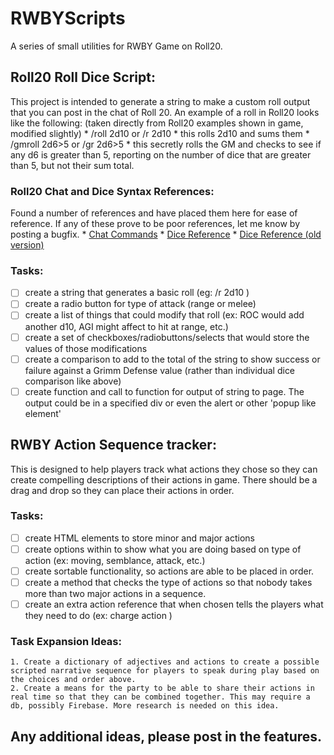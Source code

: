 # RWBYScripts
 A series of small utilities for RWBY Game on Roll20.

## Roll20 Roll Dice Script:
This project is intended to generate a string to make a custom roll output that you can post in the chat of Roll 20. An example of a roll in Roll20 looks like the following: \(taken directly from Roll20 examples shown in game, modified slightly\) 
    * /roll 2d10 or /r 2d10
        * this rolls 2d10 and sums them
    * /gmroll 2d6>5 or /gr 2d6>5
        * this secretly rolls the GM and checks to see if any d6 is greater than 5, reporting on the number of dice that are greater than 5, but not their sum total.
### Roll20 Chat and Dice Syntax References:
Found a number of references and have placed them here for ease of reference. If any of these prove to be poor references, let me know by posting a bugfix.
    * [Chat Commands](https://wiki.roll20.net/Complete_Guide_to_Macros_%26_Rolls#Chat_Commands) 
    * [Dice Reference](https://help.roll20.net/hc/en-us/articles/360037773133-Dice-Reference)
    * [Dice Reference \(old version\)](https://wiki.roll20.net/Complete_Guide_to_Macros_%26_Rolls#Dice_Syntax)

### Tasks: 
- [ ] create a string that generates a basic roll \(eg: /r 2d10 \)
- [ ] create a radio button for type of attack \(range or melee\) 
- [ ] create a list of things that could modify that roll \(ex: ROC would add another d10, AGI might affect to hit at range, etc.\)
- [ ] create a set of checkboxes/radiobuttons/selects that would store the values of those modifications
- [ ] create a comparison to add to the total of the string to show success or failure against a Grimm Defense value \(rather than individual dice comparison like above\)
- [ ] create function and call to function for output of string to page. The output could be in a specified div or even the alert or other 'popup like element'

## RWBY Action Sequence tracker:
This is designed to help players track what actions they chose so they can create compelling descriptions of their actions in game. There should be a drag and drop so they can place their actions in order.

### Tasks: 
- [ ] create HTML elements to store minor and major actions 
- [ ] create options within to show what you are doing based on type of action \(ex: moving, semblance, attack, etc.\)
- [ ] create sortable functionality, so actions are able to be placed in order.
- [ ] create a method that checks the type of actions so that nobody takes more than two major actions in a sequence.
- [ ] create an extra action reference that when chosen tells the players what they need to do \(ex: charge action \)

### Task Expansion Ideas:
    1. Create a dictionary of adjectives and actions to create a possible scripted narrative sequence for players to speak during play based on the choices and order above.
    2. Create a means for the party to be able to share their actions in real time so that they can be combined together. This may require a db, possibly Firebase. More research is needed on this idea.

## Any additional ideas, please post in the features.



